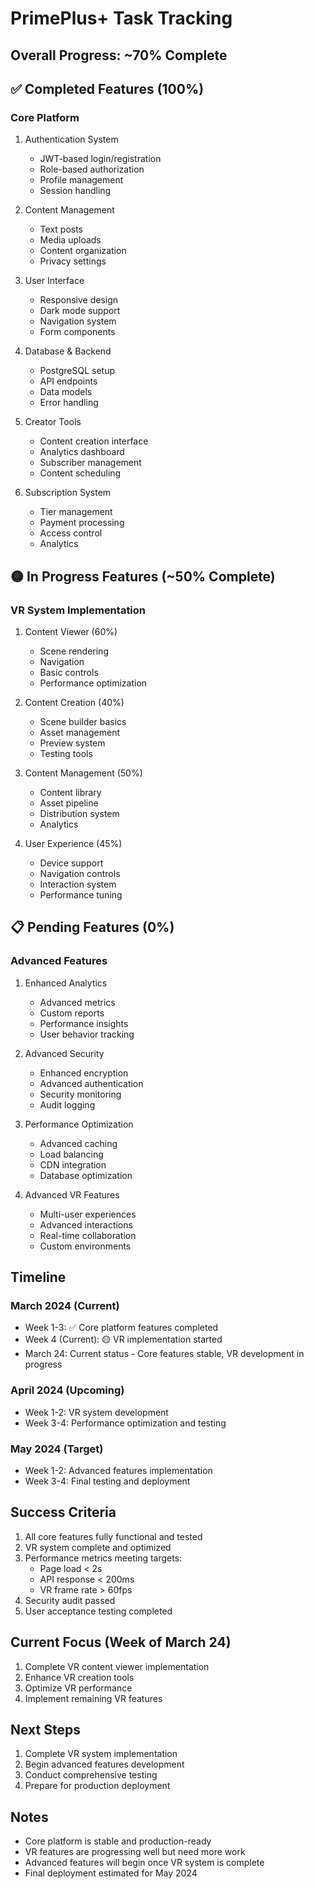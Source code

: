 # PrimePlus+ Task Tracking

## Overall Progress: ~70% Complete

## ✅ Completed Features (100%)

### Core Platform
1. Authentication System
   - JWT-based login/registration
   - Role-based authorization
   - Profile management
   - Session handling

2. Content Management
   - Text posts
   - Media uploads
   - Content organization
   - Privacy settings

3. User Interface
   - Responsive design
   - Dark mode support
   - Navigation system
   - Form components

4. Database & Backend
   - PostgreSQL setup
   - API endpoints
   - Data models
   - Error handling

5. Creator Tools
   - Content creation interface
   - Analytics dashboard
   - Subscriber management
   - Content scheduling

6. Subscription System
   - Tier management
   - Payment processing
   - Access control
   - Analytics

## 🟡 In Progress Features (~50% Complete)

### VR System Implementation
1. Content Viewer (60%)
   - Scene rendering
   - Navigation
   - Basic controls
   - Performance optimization

2. Content Creation (40%)
   - Scene builder basics
   - Asset management
   - Preview system
   - Testing tools

3. Content Management (50%)
   - Content library
   - Asset pipeline
   - Distribution system
   - Analytics

4. User Experience (45%)
   - Device support
   - Navigation controls
   - Interaction system
   - Performance tuning

## 📋 Pending Features (0%)

### Advanced Features
1. Enhanced Analytics
   - Advanced metrics
   - Custom reports
   - Performance insights
   - User behavior tracking

2. Advanced Security
   - Enhanced encryption
   - Advanced authentication
   - Security monitoring
   - Audit logging

3. Performance Optimization
   - Advanced caching
   - Load balancing
   - CDN integration
   - Database optimization

4. Advanced VR Features
   - Multi-user experiences
   - Advanced interactions
   - Real-time collaboration
   - Custom environments

## Timeline

### March 2024 (Current)
- Week 1-3: ✅ Core platform features completed
- Week 4 (Current): 🟡 VR implementation started
- March 24: Current status - Core features stable, VR development in progress

### April 2024 (Upcoming)
- Week 1-2: VR system development
- Week 3-4: Performance optimization and testing

### May 2024 (Target)
- Week 1-2: Advanced features implementation
- Week 3-4: Final testing and deployment

## Success Criteria
1. All core features fully functional and tested
2. VR system complete and optimized
3. Performance metrics meeting targets:
   - Page load < 2s
   - API response < 200ms
   - VR frame rate > 60fps
4. Security audit passed
5. User acceptance testing completed

## Current Focus (Week of March 24)
1. Complete VR content viewer implementation
2. Enhance VR creation tools
3. Optimize VR performance
4. Implement remaining VR features

## Next Steps
1. Complete VR system implementation
2. Begin advanced features development
3. Conduct comprehensive testing
4. Prepare for production deployment

## Notes
- Core platform is stable and production-ready
- VR features are progressing well but need more work
- Advanced features will begin once VR system is complete
- Final deployment estimated for May 2024 